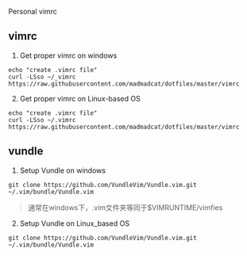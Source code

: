 Personal vimrc

vimrc
-----
1. Get proper vimrc on windows

```
echo "create .vimrc file"
curl -LSso ~/_vimrc https://raw.githubusercontent.com/madmadcat/dotfiles/master/vimrc
```

2. Get proper vimrc on Linux-based OS

```
echo "create .vimrc file"
curl -LSso ~/.vimrc https://raw.githubusercontent.com/madmadcat/dotfiles/master/vimrc
```

vundle
------
1. Setup Vundle on windows

```
git clone https://github.com/VundleVim/Vundle.vim.git ~/.vim/bundle/Vundle.vim
```
>通常在windows下，.vim文件夹等同于$VIMRUNTIME/vimfies



2. Setup Vundle on Linux_based OS

```
git clone https://github.com/VundleVim/Vundle.vim.git ~/.vim/bundle/Vundle.vim
```

